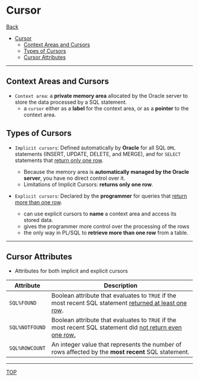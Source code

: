 # Cursor

[Back](../index.md)

- [Cursor](#cursor)
  - [Context Areas and Cursors](#context-areas-and-cursors)
  - [Types of Cursors](#types-of-cursors)
  - [Cursor Attributes](#cursor-attributes)

---

## Context Areas and Cursors

- `Context area`: a **private memory area** allocated by the Oracle server to store the data processed by a SQL statement.
  - a `cursor` either as a **label** for the context area, or as a **pointer** to the context area.

## Types of Cursors

- `Implicit cursors`: Defined automatically by **Oracle** for all SQL `DML` statements (INSERT, UPDATE, DELETE, and MERGE), and for `SELECT` statements that <u>return only one row</u>.

  - Because the memory area is **automatically managed by the Oracle server**, you have no direct control over it.
  - Limitations of Implicit Cursors: **returns only one row**.

- `Explicit cursors`: Declared by the **programmer** for queries that <u>return more than one row</u>.
  - can use explicit cursors to **name** a context area and access its stored data.
  - gives the programmer more control over the processing of the rows
  - the only way in PL/SQL to **retrieve more than one row** from a table.

---

## Cursor Attributes

- Attributes for both implicit and explicit cursors

| Attribute      | Description                                                                                                     |
| -------------- | --------------------------------------------------------------------------------------------------------------- |
| `SQL%FOUND`    | Boolean attribute that evaluates to `TRUE` if the most recent SQL statement <u>returned at least one row</u>.   |
| `SQL%NOTFOUND` | Boolean attribute that evaluates to `TRUE` if the most recent SQL statement did <u>not return even one row.</u> |
| `SQL%ROWCOUNT` | An integer value that represents the number of rows affected by the **most recent** SQL statement.              |

---

[TOP](#cursor)
